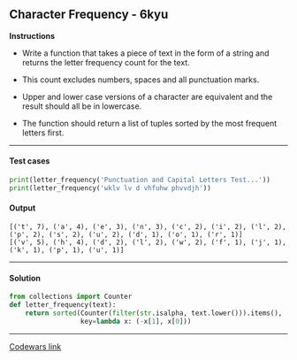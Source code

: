## Character Frequency - 6kyu

**Instructions**

- Write a function that takes a piece of text in the form of a string and returns the letter frequency count for the text. 

- This count excludes numbers, spaces and all punctuation marks. 

- Upper and lower case versions of a character are equivalent and the result should all be in lowercase.

- The function should return a list of tuples sorted by the most frequent letters first. 


---

#### Test cases

```python
print(letter_frequency('Punctuation and Capital Letters Test...'))
print(letter_frequency('wklv lv d vhfuhw phvvdjh'))
```

#### Output 
```
[('t', 7), ('a', 4), ('e', 3), ('n', 3), ('c', 2), ('i', 2), ('l', 2), ('p', 2), ('s', 2), ('u', 2), ('d', 1), ('o', 1), ('r', 1)]
[('v', 5), ('h', 4), ('d', 2), ('l', 2), ('w', 2), ('f', 1), ('j', 1), ('k', 1), ('p', 1), ('u', 1)]
```

---

#### Solution

```python
from collections import Counter
def letter_frequency(text): 
    return sorted(Counter(filter(str.isalpha, text.lower())).items(), 
                  key=lambda x: (-x[1], x[0]))
```

---


[Codewars link](https://www.codewars.com/kata/53e895e28f9e66a56900011a)

